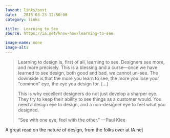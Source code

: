 ```yaml
---
layout: links/post
date:   2015-03-23 12:50:00
category: links

title:  Learning to See
source: https://ia.net/know-how/learning-to-see

image-name: none
image-alt:
---
```


>Learning to design is, first of all, learning to see. Designers see more, and more precisely. This is a blessing and a curse—once we have learned to see design, both good and bad, we cannot un-see. The downside is that the more you learn to see, the more you lose your “common” eye, the eye you design for. [...]
>
>This is why excellent designers do not just develop a sharper eye. They try to keep their ability to see things as a customer would. You need a design eye to design, and a non-designer eye to feel what you designed.
>
>“See with one eye, feel with the other.” —Paul Klee

A great read on the nature of design, from the folks over at IA.net